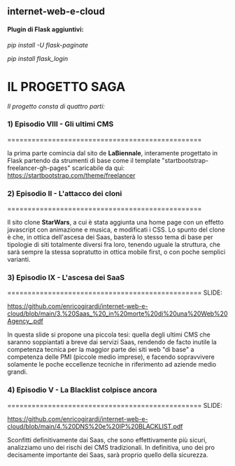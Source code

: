 ## internet-web-e-cloud


#### Plugin di Flask aggiuntivi:

*pip install -U flask-paginate*


*pip install flask_login*



# IL PROGETTO SAGA

*Il progetto  consta di quattro  parti:* 




### 1) Episodio VIII - Gli ultimi CMS

================================================

la prima parte comincia dal sito de **LaBiennale**, 
interamente progettato in Flask partendo da strumenti di base 
come il template "startbootstrap-freelancer-gh-pages" scaricabile da qui: 
https://startbootstrap.com/theme/freelancer


### 2) Episodio II - L'attacco dei cloni

================================================

Il sito clone **StarWars**, a cui è stata aggiunta una home page
con un effetto javascript con animazione e musica, 
e modificati i CSS. 
Lo spunto del clone è che, in ottica dell'ascesa dei Saas, 
basterà lo stesso tema di base per tipologie di siti totalmente diversi fra loro, 
tenendo uguale la struttura, che sarà sempre la stessa sopratutto in ottica 
mobile first, o con poche semplici varianti. 


### 3)  Episodio IX - L'ascesa dei SaaS

================================================
SLIDE:

https://github.com/enricogirardi/internet-web-e-cloud/blob/main/3.%20Saas_%20_in%20morte%20di%20una%20Web%20Agency_.pdf

In questa slide si propone una piccola tesi: quella degli ultimi CMS che saranno 
soppiantati a breve dai servizi Saas, rendendo de facto inutile la competenza tecnica
per la maggior parte dei siti web "di base" a competenza delle PMI (piccole medio imprese), 
e facendo sopravvivere solamente le poche eccellenze tecniche in riferimento ad aziende medio grandi. 



### 4) Episodio V - La Blacklist colpisce ancora

================================================
SLIDE:

https://github.com/enricogirardi/internet-web-e-cloud/blob/main/4.%20DNS%20e%20IP%20BLACKLIST.pdf

Sconfitti definitivamente dai Saas, che sono effettivamente più sicuri, 
analizziamo uno dei rischi dei CMS tradizionali. 
In definitiva, uno dei pro decisamente importante dei Saas, sarà proprio
quello della sicurezza.


